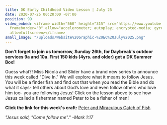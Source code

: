 ```yaml
---
title: DK Early Childhood Video Lesson | July 25
date: 2020-07-25 00:20:00 -07:00
position: 99
video_embed: <iframe width="560" height="315" src="https://www.youtube.com/embed/mWF30CLHam0"
  frameborder="0" allow="accelerometer; autoplay; encrypted-media; gyroscope; picture-in-picture"
  allowfullscreen></iframe>
small_image: "/uploads/Website%20Graphic-%20EC%20July%2025.png"
---
```


**Don't forget to join us tomorrow, Sunday 26th, for Daybreak's outdoor services 9a and 10a. First 150 kids (4yrs. and older) get a DK Summer Box!**

Guess what?! Miss Nicola and Slider have a brand new series to announce this week called "Dive In." We will explore what it means to follow Jesus. You will be a finder fish and find out that when you read the Bible and do what it says- tell others about God’s love and even follow others who love him too- you are following Jesus! Click on the lesson above to see how Jesus called a fisherman named Peter to be a fisher of men!

**Click the link for this week's craft:**
[Peter and Miraculous Catch of Fish ](https://drive.google.com/file/d/130BboqFcYqfkHxJ_P0amcRQxskyetl78/view?usp=sharing)

*"Jesus said, "Come follow me"." -Mark 1:17*